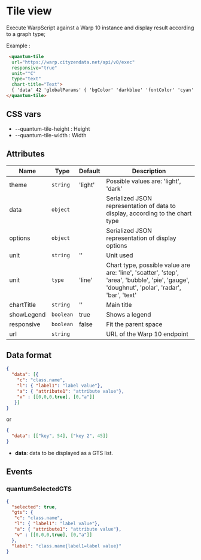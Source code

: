 # Tile view

Execute WarpScript against a Warp 10 instance and display result according to a graph type; 

Example :

```html
 <quantum-tile 
  url="https://warp.cityzendata.net/api/v0/exec" 
  responsive="true" 
  unit="°C" 
  type="text"
  chart-title="Text">
  { 'data' 42 'globalParams' { 'bgColor' 'darkblue' 'fontColor' 'cyan' } }
</quantum-tile>
```

## CSS vars
 
- --quantum-tile-height : Height
- --quantum-tile-width : Width

## Attributes

| Name | Type | Default | Description |
|------|------|---------|-------------|
| theme | `string` | 'light' | Possible values are: 'light', 'dark' |
| data | `object` | | Serialized JSON representation of data to display, according to the chart type |
| options | `object` | | Serialized JSON representation of display options |
| unit | `string` | '' | Unit used |
| unit | `type` | 'line' | Chart type, possible value are are: 'line', 'scatter', 'step', 'area', 'bubble', 'pie', 'gauge', 'doughnut', 'polar', 'radar', 'bar', 'text'  |
| chartTitle | `string` | '' | Main title |
| showLegend | `boolean` | true | Shows a legend |
| responsive | `boolean` | false | Fit the parent space |
| url | `string` | | URL of the Warp 10 endpoint |

## Data format


```json
{
  "data": [{
    "c": "class.name", 
    "l": { "label1": "label value"},  
    "a": { "attribute1": "attribute value"},
    "v" : [[0,0,0,true], [0,"a"]]
   }]
}
```

or 

```json
{
  "data": [["key", 54], ["key 2", 45]]
}
```

- **data**: data to be displayed as a GTS list.

## Events

### quantumSelectedGTS

```json
{
  "selected": true,
  "gts": {
   "c": "class.name", 
   "l": { "label1": "label value"},  
   "a": { "attribute1": "attribute value"},
   "v" : [[0,0,0,true], [0,"a"]]
  },
  "label": "class.name{label1=label value}"
}

``` 